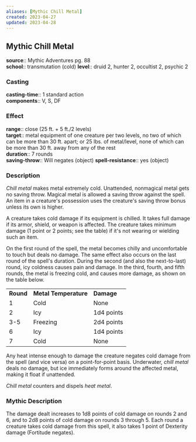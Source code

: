 ```yaml
---
aliases: [Mythic Chill Metal]
created: 2023-04-27
updated: 2023-04-28
---
```


## Mythic Chill Metal

**source**:: Mythic Adventures pg. 88  
**school**:: transmutation (cold)
**level**:: druid 2, hunter 2, occultist 2, psychic 2

### Casting

**casting-time**:: 1 standard action  
**components**:: V, S, DF

### Effect

**range**:: close (25 ft. + 5 ft./2 levels)  
**target**:: metal equipment of one creature per two levels, no two of which can be more than 30 ft. apart; or 25 lbs. of metal/level, none of which can be more than 30 ft. away from any of the rest  
**duration**:: 7 rounds  
**saving-throw**:: Will negates (object)
**spell-resistance**:: yes (object)

### Description

*Chill metal* makes metal extremely cold. Unattended, nonmagical metal gets no saving throw. Magical metal is allowed a saving throw against the spell. An item in a creature's possession uses the creature's saving throw bonus unless its own is higher.  
  
A creature takes cold damage if its equipment is chilled. It takes full damage if its armor, shield, or weapon is affected. The creature takes minimum damage (1 point or 2 points; see the table) if it's not wearing or wielding such an item.  
  
On the first round of the spell, the metal becomes chilly and uncomfortable to touch but deals no damage. The same effect also occurs on the last round of the spell's duration. During the second (and also the next-to-last) round, icy coldness causes pain and damage. In the third, fourth, and fifth rounds, the metal is freezing cold, and causes more damage, as shown on the table below.  
  

|           |                       |            |
|-----------|-----------------------|------------|
| **Round** | **Metal Temperature** | **Damage** |
| 1         | Cold                  | None       |
| 2         | Icy                   | 1d4 points |
| 3-5       | Freezing              | 2d4 points |
| 6         | Icy                   | 1d4 points |
| 7         | Cold                  | None       |

  
Any heat intense enough to damage the creature negates cold damage from the spell (and vice versa) on a point-for-point basis. Underwater, *chill metal* deals no damage, but ice immediately forms around the affected metal, making it float if unattended.  
  
*Chill metal* counters and dispels *heat metal*.

### Mythic Description

The damage dealt increases to 1d8 points of cold damage on rounds 2 and 6, and to 2d8 points of cold damage on rounds 3 through 5. Each round a creature takes cold damage from this spell, it also takes 1 point of Dexterity damage (Fortitude negates).
